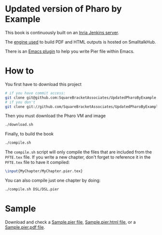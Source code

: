 Updated version of Pharo by Example
==========================================


This book is continuously built on an [Inria Jenkins server](https://ci.inria.fr/pharo-contribution/job/UpdatedPharoByExample/).

The [engine used](http://www.smalltalkhub.com/#!/~DamienCassou/Pier-Gutemberg) to build PDF and HTML outputs is hosted on
SmalltalkHub.

There is an [Emacs plugin](https://github.com/DamienCassou/pier-cl) to help you write Pier file within Emacs.

How to
======

You first have to download this project

```bash
# if you have commit access:
git clone git@github.com:SquareBracketAssociates/UpdatedPharoByExample.git
# if you don't
git clone git://github.com/SquareBracketAssociates/UpdatedPharoByExample.git
```

Then you must download the Pharo VM and image

```bash
./download.sh
```

Finally, to build the book

```bash
./compile.sh
```

The `compile.sh` script will only compile the files that are included
from the `PFTE.tex` file. If you write a new chapter, don't forget to
reference it in the `PFTE.tex` file to have it compiled:

```latex
\input{MyChapter/MyChapter.pier.tex}
```

You can also compile just one chapter by doing:

```bash
./compile.sh DSL/DSL.pier
```

Sample
======

Download and check a [Sample.pier file](https://github.com/DamienCassou/pier-cl/blob/master/Sample.pier), [Sample.pier.html file](https://github.com/DamienCassou/pier-cl/blob/master/Sample.pier.html?raw=true), or a [Sample.pier.pdf file](https://github.com/DamienCassou/pier-cl/blob/master/Sample.pier.pdf?raw=true).
